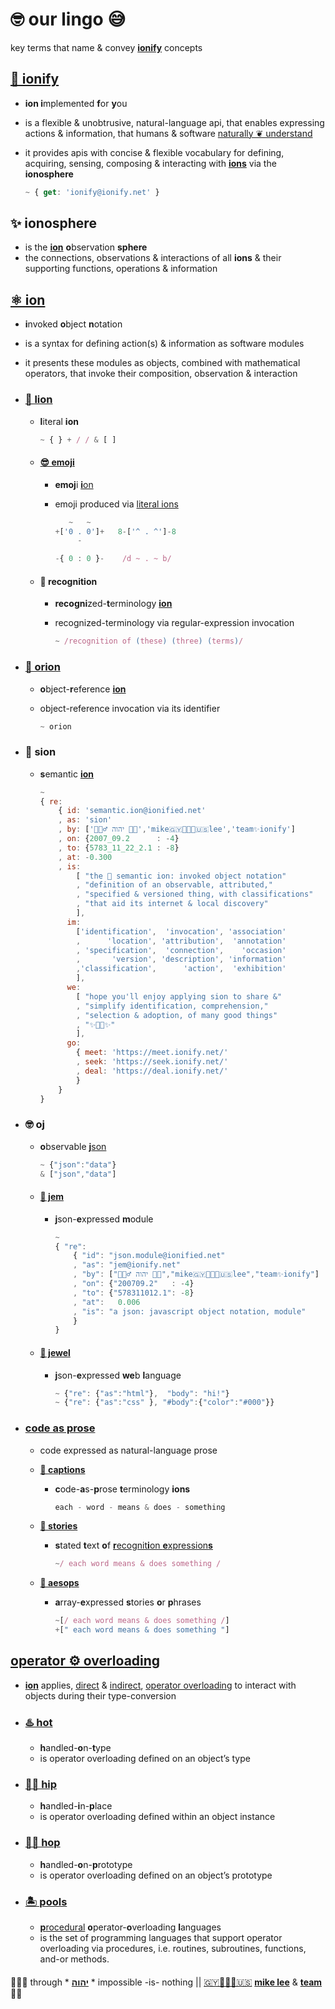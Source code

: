 # 🤓 our lingo 😅

key terms that name & convey **[ionify](#-ionify)** concepts

## [🧬 ionify](README.md#ionify)

+ **ion i**mplemented **f**or **y**ou
+ is a flexible & unobtrusive, natural-language api, that enables expressing
  actions & information, that humans & software
  [naturally ❦ understand](VISION.md#vision)
+ it provides apis with concise & flexible vocabulary for defining, acquiring,
  sensing, composing & interacting with [**ions**](#%EF%B8%8E-ion) via the **ionosphere**

  ```js
  ~ { get: 'ionify@ionify.net' }
  ```

## ✨ ionosphere

+ is the [**ion**](#%EF%B8%8E-ion) **o**bservation **sphere**
+ the connections, observations & interactions of all **ions** & their
  supporting functions, operations & information

## [⚛︎ ion](ions/ion.md#ion)

+ **i**nvoked **o**bject **n**otation
+ is a syntax for defining action(s) & information as software modules
+ it presents these modules as objects, combined with mathematical operators, that invoke
  their composition, observation & interaction

+ ### [🦁 lion](ions/lions.md#lions)

  + **l**iteral **ion**

    ```js
    ~ { } + / / & [ ]
    ```

  + #### [😎 emoji](https://ionified.github.io/anemojii-ions.iskitz.net/)

    + **emoj**i [**i**on](#%EF%B8%8E-ion)
    + emoji produced via [literal ions](#-lion)

      ```js
         ~   ~
      +['0 . 0']+   8-['^ . ^']-8
           -

      -{ 0 : 0 }-    /d ~ . ~ b/
      ```

  + #### 🤩 recognition

    + **recogni**zed-**t**erminology [**ion**](#%EF%B8%8E-ion)
    + recognized-terminology via regular-expression invocation

      ```js
      ~ /recognition of (these) (three) (terms)/
      ```

+ ### [💫 orion](ions/ion.md#form)

  + **o**bject-**r**eference [**ion**](#%EF%B8%8E-ion)
  + object-reference invocation via its identifier

    ```js
    ~ orion
    ```

+ ### 🌱 sion

  + **s**emantic [**ion**](#%EF%B8%8E-ion)

    ```js
    ~
    { re:
        { id: 'semantic.ion@ionified.net'
        , as: 'sion'
        , by: ['🙇🏾‍♂️ יהוה 🤲🏾','mike🇬🇾👨🏾‍💻🇺🇸lee','team✨ionify']
        , on: {2007_09.2      : -4}
        , to: {5783_11_22_2.1 : -8}
        , at: -0.300
        , is:
            [ "the 🌱 semantic ion: invoked object notation"
            , "definition of an observable, attributed,"
            , "specified & versioned thing, with classifications"
            , "that aid its internet & local discovery"
            ],
          im:
            ['identification',  'invocation', 'association'
            ,      'location', 'attribution',  'annotation'
            , 'specification',  'connection',    'occasion'
            ,       'version', 'description', 'information'
            ,'classification',      'action',  'exhibition'
            ],
          we:
            [ "hope you'll enjoy applying sion to share &"
            , "simplify identification, comprehension,"
            , "selection & adoption, of many good things"
            , "✨🤲🏾✨"
            ],
          go:
            { meet: 'https://meet.ionify.net/'
            , seek: 'https://seek.ionify.net/'
            , deal: 'https://deal.ionify.net/'
            }
        }
    }
    ```

+ ### 🤓 oj

  + **o**bservable [**j**son](//json.org)

    ```js
    ~ {"json":"data"}
    & ["json","data"]
    ```

  + #### [💎 jem](ions/jems.md#jems)

    + **j**son-**e**xpressed **m**odule

      ```js
      ~
      { "re":
          { "id": "json.module@ionified.net"
          , "as": "jem@ionify.net"
          , "by": ["🙇🏾‍♂️ יהוה 🤲🏾","mike🇬🇾👨🏾‍💻🇺🇸lee","team✨ionify"]
          , "on": {"200709.2"   : -4}
          , "to": {"578311012.1": -8}
          , "at":   0.006
          , "is": "a json: javascript object notation, module"
          }
      }
      ```

  + #### [💍 jewel](ions/jewels.md#jewels)

    + **j**son-**e**xpressed **we**b **l**anguage

      ```js
      ~ {"re": {"as":"html"},  "body": "hi!"}
      ~ {"re": {"as":"css" }, "#body":{"color":"#000"}}
      ```

+ ### [code as prose](http://captions.ionify.net)

  + code expressed as natural-language prose

  + [**📝 captions**](http://captions.ionify.net)

    + **c**ode-**a**s-**p**rose **t**erminology **ions**

      ```javascript
      each - word - means & does - something
      ```

  + [**📖 stories**](ions/stories.md#stories)

    + **s**tated **t**ext **o**f [**r**ecognit**i**on **e**xpression**s**](#-recognition)

      ```javascript
      ~/ each word means & does something /
      ```

  + [**📜 aesops**](LINGO.md#aesop)

    + **a**rray-**e**xpressed **s**tories **o**r **p**hrases

      ```javascript
      ~[/ each word means & does something /]
      +[" each word means & does something "]
      ```

## [operator ⚙️ overloading](ions/ion.md#function)

+ [**ion**](#%EF%B8%8E-ion) applies,
[direct](ions/ion.md#python) &
[indirect](ions/ion.md#javascript),
[operator overloading](https://en.wikipedia.org/wiki/Operator_overloading)
to interact with objects during their type-conversion

+ ### [♨️ hot](ions/ion.md#java)

  + **h**andled-**o**n-**t**ype
  + is operator overloading defined on an object’s type

+ ### [💃🏾 hip](ions/ion.md#javascript)

  + **h**andled-**i**n-**p**lace
  + is operator overloading defined within an object instance

+ ### [🕺🏾 hop](ions/ion.md#javascript)

  + **h**andled-**o**n-**p**rototype
  + is operator overloading defined on an object’s prototype

+ ### [🏝 pools](ions/ion.md#other-languages)

  + [**p**rocedural](https://en.wikipedia.org/wiki/List_of_programming_languages_by_type#Procedural_languages)
    **o**perator-**o**verloading **l**anguages
  + is the set of programming languages that support operator overloading via procedures,
    i.e. routines, subroutines, functions, and-or methods.

####

🙇🏾‍♂️ through * [**יהוה**](LICENSE.txt#L1) * impossible -is- nothing ||
[🇬🇾👨🏾‍💻🇺🇸](https://en.wikipedia.org/wiki/Guyana)
[**mike lee**](https://github.com/iskitz) &
[**team**](https://team.ionify.net/)
🤲🏾
